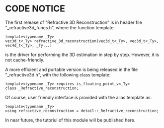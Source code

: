 # CODE NOTICE
The first release of "Refractive 3D Reconstruction" is in header file "_refractive3d_funcs.h", where the function template:
```
template<typename _Ty>
vec3d_t<_Ty> refractive_3d_reconstruction(vec3d_t<_Ty>, vec3d_t<_Ty>, vec4d_t<_Ty>, _Ty...)
```
is the driver for performing the 3D estimation in step by step. However, it is not cache-friendly.

A more efficient and portable version is being released in the file "_refractive3d.h", with the following class template:
```
template<typename _Ty> requires is_floating_point_v<_Ty>
class _Refractive_reconstruction;
```
Of course, user friendly interface is provided with the alias template as:
```
template<typename _Ty>
using refractive_reconstruction = detail::_Refractive_reconstruction;
```
In near future, the tutoriul of this module will be published here.

